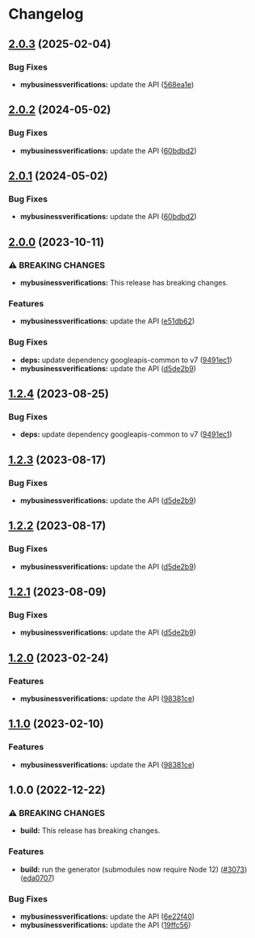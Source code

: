 # Changelog

## [2.0.3](https://github.com/googleapis/google-api-nodejs-client/compare/mybusinessverifications-v2.0.2...mybusinessverifications-v2.0.3) (2025-02-04)


### Bug Fixes

* **mybusinessverifications:** update the API ([568ea1e](https://github.com/googleapis/google-api-nodejs-client/commit/568ea1e9e211cbdcebafa78a40ce95ec19e73fae))

## [2.0.2](https://github.com/googleapis/google-api-nodejs-client/compare/mybusinessverifications-v2.0.1...mybusinessverifications-v2.0.2) (2024-05-02)


### Bug Fixes

* **mybusinessverifications:** update the API ([60bdbd2](https://github.com/googleapis/google-api-nodejs-client/commit/60bdbd229b5a25345953be1eff11813b10840902))

## [2.0.1](https://github.com/googleapis/google-api-nodejs-client/compare/mybusinessverifications-v2.0.0...mybusinessverifications-v2.0.1) (2024-05-02)


### Bug Fixes

* **mybusinessverifications:** update the API ([60bdbd2](https://github.com/googleapis/google-api-nodejs-client/commit/60bdbd229b5a25345953be1eff11813b10840902))

## [2.0.0](https://github.com/googleapis/google-api-nodejs-client/compare/mybusinessverifications-v1.2.4...mybusinessverifications-v2.0.0) (2023-10-11)


### ⚠ BREAKING CHANGES

* **mybusinessverifications:** This release has breaking changes.

### Features

* **mybusinessverifications:** update the API ([e51db62](https://github.com/googleapis/google-api-nodejs-client/commit/e51db6202b87ba9ec9612b546ecbcc135b717021))


### Bug Fixes

* **deps:** update dependency googleapis-common to v7 ([9491ec1](https://github.com/googleapis/google-api-nodejs-client/commit/9491ec1cdc3c413e7d73edcfcd59cf5c28a7c855))
* **mybusinessverifications:** update the API ([d5de2b9](https://github.com/googleapis/google-api-nodejs-client/commit/d5de2b9692517453d5f5ce790543105012dc2b3b))

## [1.2.4](https://github.com/googleapis/google-api-nodejs-client/compare/mybusinessverifications-v1.2.3...mybusinessverifications-v1.2.4) (2023-08-25)


### Bug Fixes

* **deps:** update dependency googleapis-common to v7 ([9491ec1](https://github.com/googleapis/google-api-nodejs-client/commit/9491ec1cdc3c413e7d73edcfcd59cf5c28a7c855))

## [1.2.3](https://github.com/googleapis/google-api-nodejs-client/compare/mybusinessverifications-v1.2.2...mybusinessverifications-v1.2.3) (2023-08-17)


### Bug Fixes

* **mybusinessverifications:** update the API ([d5de2b9](https://github.com/googleapis/google-api-nodejs-client/commit/d5de2b9692517453d5f5ce790543105012dc2b3b))

## [1.2.2](https://github.com/googleapis/google-api-nodejs-client/compare/mybusinessverifications-v1.2.1...mybusinessverifications-v1.2.2) (2023-08-17)


### Bug Fixes

* **mybusinessverifications:** update the API ([d5de2b9](https://github.com/googleapis/google-api-nodejs-client/commit/d5de2b9692517453d5f5ce790543105012dc2b3b))

## [1.2.1](https://github.com/googleapis/google-api-nodejs-client/compare/mybusinessverifications-v1.2.0...mybusinessverifications-v1.2.1) (2023-08-09)


### Bug Fixes

* **mybusinessverifications:** update the API ([d5de2b9](https://github.com/googleapis/google-api-nodejs-client/commit/d5de2b9692517453d5f5ce790543105012dc2b3b))

## [1.2.0](https://github.com/googleapis/google-api-nodejs-client/compare/mybusinessverifications-v1.1.0...mybusinessverifications-v1.2.0) (2023-02-24)


### Features

* **mybusinessverifications:** update the API ([98381ce](https://github.com/googleapis/google-api-nodejs-client/commit/98381ce862a15e8fddfa34713d2ba8dd4b3a6cb4))

## [1.1.0](https://github.com/googleapis/google-api-nodejs-client/compare/mybusinessverifications-v1.0.0...mybusinessverifications-v1.1.0) (2023-02-10)


### Features

* **mybusinessverifications:** update the API ([98381ce](https://github.com/googleapis/google-api-nodejs-client/commit/98381ce862a15e8fddfa34713d2ba8dd4b3a6cb4))

## 1.0.0 (2022-12-22)


### ⚠ BREAKING CHANGES

* **build:** This release has breaking changes.

### Features

* **build:** run the generator (submodules now require Node 12) ([#3073](https://github.com/googleapis/google-api-nodejs-client/issues/3073)) ([eda0707](https://github.com/googleapis/google-api-nodejs-client/commit/eda07079dadab46a80b6f9ede618f4f43030169e))


### Bug Fixes

* **mybusinessverifications:** update the API ([6e22f40](https://github.com/googleapis/google-api-nodejs-client/commit/6e22f40f2d62cd5289e8fa53b4b2492141f21356))
* **mybusinessverifications:** update the API ([19ffc56](https://github.com/googleapis/google-api-nodejs-client/commit/19ffc560c7b2e94c4b7f401e795a30a8e8a11c49))
